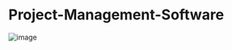 # Project-Management-Software

![image](https://github.com/hassanharis/Project-Management-Software/assets/45975234/ddfbdff7-404c-48d9-a3de-b5a6d41ed21f)

